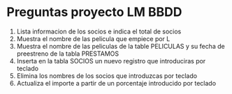 # Preguntas proyecto LM BBDD
1. Lista informacion de los socios e indica el total de socios
2. Muestra el nombre de las pelicula que empiece por L
3. Muestra el nombre de las peliculas de la table PELICULAS y su fecha de preestreno de la tabla PRESTAMOS
4. Inserta en la tabla SOCIOS un nuevo registro que introduciras por teclado
5. Elimina los nombres de los socios que introduzcas por teclado
6. Actualiza el importe a partir de un porcentaje introducido por teclado
